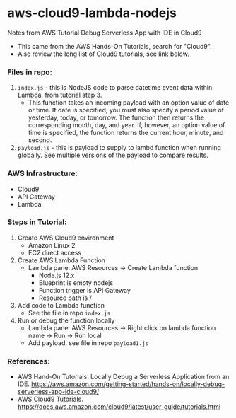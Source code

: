 # aws-cloud9-lambda-nodejs
Notes from AWS Tutorial Debug Serverless App with IDE in Cloud9

* This came from the AWS Hands-On Tutorials, search for "Cloud9".
* Also review the long list of Cloud9 tutorials, see link below.

### Files in repo:
1. `index.js` - this is NodeJS code to parse datetime event data within Lambda, from tutorial step 3.  
    * This function takes an incoming payload with an option value of date or time. If date is specified, you must also specify a period value of yesterday, today, or tomorrow. The function then returns the corresponding month, day, and year. If, however, an option value of time is specified, the function returns the current hour, minute, and second. 
1. `payload.js` - this is payload to supply to lambd function when running globally.  See multiple versions of the payload to compare results.

### AWS Infrastructure: 
* Cloud9
* API Gateway
* Lambda

### Steps in Tutorial:
1. Create AWS Cloud9 environment
   * Amazon Linux 2
   * EC2 direct access
1. Create AWS Lambda Function
   * Lambda pane: AWS Resources -> Create Lambda function
      * Node.js 12.x
      * Blueprint is empty nodejs
      * Function trigger is API Gateway
      * Resource path is /
1. Add code to Lambda function
   * See the file in repo `index.js`
1. Run or debug the function locally
   * Lambda pane: AWS Resources -> Right click on lambda function name -> Run -> Run local
   * Add payload, see file in repo `payload1.js`
   

### References:
* AWS Hand-On Tutorials.  Locally Debug a Serverless Application from an IDE.  https://aws.amazon.com/getting-started/hands-on/locally-debug-serverless-app-ide-cloud9/
* AWS Cloud9 Tutorials.  https://docs.aws.amazon.com/cloud9/latest/user-guide/tutorials.html
